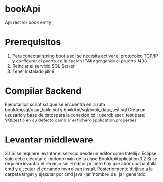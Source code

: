 # bookApi
Api rest for book entity

# Prerequisitos
1. Para conectar spring boot a sql se necesita activar el protocoloo TCP/IP y configurar el puerto en la opcion IPAII agregando el pruerto 1433
2. Reinciar el servicio SQL Server
3. Tener instalado jdk 8

# Compilar Backend
Ejecutar los script sql que se encuentra en la ruta bookApi/sql/usar_table.sql y bookApi/sql/book_data_test.sql
Crear un ususario y base de datospara la conexion 
bd : userdb
user: test
pass: SQLtest
o en su defecto cambiar el fichero application.properties 

# Levantar middleware
3.1 Si se requiere levantar el servicio desde un editor como Intellij o Eclipse solo debe  ejecutar el metodo main de la clase BookApiApplication
3.2 Si se requiere levantar el servicio sin el editor primero hay que abrir una pantalla cmd y ejecutar el comando mvn clean install. Posteriormente dirijirse a la carpeta target y ejecutar por cmd java -jar 'nombre_del_jar_generado' 

